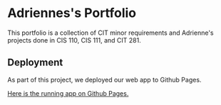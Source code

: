 # Adriennes's Portfolio

This portfolio is a collection of CIT minor requirements and Adrienne's projects done in CIS 110, CIS 111, and CIT 281.

## Deployment

As part of this project, we deployed our web app to Github Pages.

[Here is the running app on Github Pages.](https://agharrison.github.io/)
